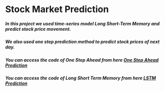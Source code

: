 # Stock Market Prediction

##### In this project we used time-series model Long Short-Term Memory and predict stock price movement. 
##### We also used one step prediction method to predict stock prices of next day.
##### You can access the code of One Step Ahead from here [One Step Ahead Prediction](https://github.com/Adeen317/Stock-Market-Prediction/blob/adeen_space/One_Step_Ahead_Prediciton.py)
##### You can access the code of Long Short Term Memory from here [LSTM Prediction](https://github.com/Adeen317/Stock-Market-Prediction/blob/adeen_space/LSTM_Stock_Prediction.py)
